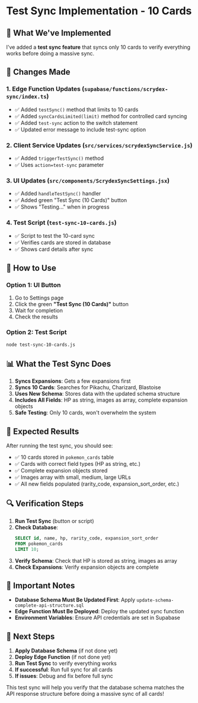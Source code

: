 # Test Sync Implementation - 10 Cards

## 🎯 **What We've Implemented**

I've added a **test sync feature** that syncs only 10 cards to verify everything works before doing a massive sync.

## 🔧 **Changes Made**

### **1. Edge Function Updates (`supabase/functions/scrydex-sync/index.ts`)**
- ✅ Added `testSync()` method that limits to 10 cards
- ✅ Added `syncCardsLimited(limit)` method for controlled card syncing
- ✅ Added `test-sync` action to the switch statement
- ✅ Updated error message to include test-sync option

### **2. Client Service Updates (`src/services/scrydexSyncService.js`)**
- ✅ Added `triggerTestSync()` method
- ✅ Uses `action=test-sync` parameter

### **3. UI Updates (`src/components/ScrydexSyncSettings.jsx`)**
- ✅ Added `handleTestSync()` handler
- ✅ Added green "Test Sync (10 Cards)" button
- ✅ Shows "Testing..." when in progress

### **4. Test Script (`test-sync-10-cards.js`)**
- ✅ Script to test the 10-card sync
- ✅ Verifies cards are stored in database
- ✅ Shows card details after sync

## 🚀 **How to Use**

### **Option 1: UI Button**
1. Go to Settings page
2. Click the green **"Test Sync (10 Cards)"** button
3. Wait for completion
4. Check the results

### **Option 2: Test Script**
```bash
node test-sync-10-cards.js
```

## 📊 **What the Test Sync Does**

1. **Syncs Expansions**: Gets a few expansions first
2. **Syncs 10 Cards**: Searches for Pikachu, Charizard, Blastoise
3. **Uses New Schema**: Stores data with the updated schema structure
4. **Includes All Fields**: HP as string, images as array, complete expansion objects
5. **Safe Testing**: Only 10 cards, won't overwhelm the system

## 🎯 **Expected Results**

After running the test sync, you should see:
- ✅ 10 cards stored in `pokemon_cards` table
- ✅ Cards with correct field types (HP as string, etc.)
- ✅ Complete expansion objects stored
- ✅ Images array with small, medium, large URLs
- ✅ All new fields populated (rarity_code, expansion_sort_order, etc.)

## 🔍 **Verification Steps**

1. **Run Test Sync** (button or script)
2. **Check Database**:
   ```sql
   SELECT id, name, hp, rarity_code, expansion_sort_order 
   FROM pokemon_cards 
   LIMIT 10;
   ```
3. **Verify Schema**: Check that HP is stored as string, images as array
4. **Check Expansions**: Verify expansion objects are complete

## 🚨 **Important Notes**

- **Database Schema Must Be Updated First**: Apply `update-schema-complete-api-structure.sql`
- **Edge Function Must Be Deployed**: Deploy the updated sync function
- **Environment Variables**: Ensure API credentials are set in Supabase

## 🎉 **Next Steps**

1. **Apply Database Schema** (if not done yet)
2. **Deploy Edge Function** (if not done yet)
3. **Run Test Sync** to verify everything works
4. **If successful**: Run full sync for all cards
5. **If issues**: Debug and fix before full sync

This test sync will help you verify that the database schema matches the API response structure before doing a massive sync of all cards!
